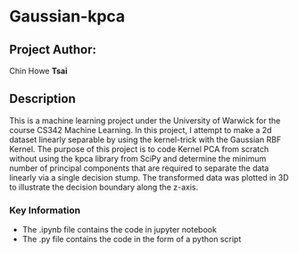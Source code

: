 # Gaussian-kpca

## Project Author:
Chin Howe **Tsai**

## Description
This is a machine learning project under the University of Warwick for the course CS342 Machine Learning. In this project, I attempt to make a 2d dataset linearly separable by using the kernel-trick with the Gaussian RBF Kernel. The purpose of this project is to code Kernel PCA from scratch without using the kpca library from SciPy and determine the minimum number of principal components that are required to separate the data linearly via a single decision stump. The transformed data was plotted in 3D to illustrate the decision boundary along the z-axis.

### Key Information
- The .ipynb file contains the code in jupyter notebook
- The .py file contains the code in the form of a python script
